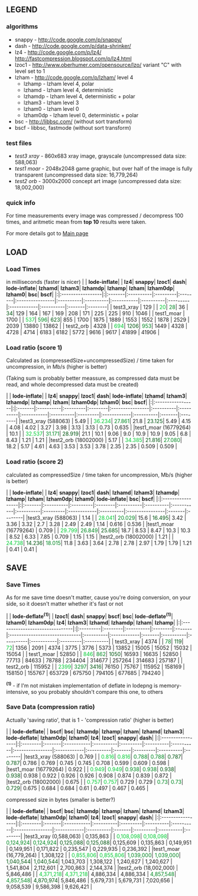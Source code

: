 ## LEGEND ##


### algorithms ###

  * snappy - http://code.google.com/p/snappy/
  * dash - http://code.google.com/p/data-shrinker/
  * lz4 - http://code.google.com/p/lz4/ http://fastcompression.blogspot.com/p/lz4.html
  * lzoc1 - http://www.oberhumer.com/opensource/lzo/ variant "C" with level set to 1
  * lzham - http://code.google.com/p/lzham/ level 4
    * lzhamp - lzham level 4, polar
    * lzhamd - lzham level 4, deterministic
    * lzhamdp - lzham level 4, deterministic + polar
    * lzham3 - lzham level 3
    * lzham0 - lzham level 0
    * lzham0dp - lzham level 0, deterministic + polar
  * bsc    - http://libbsc.com/ (without sort transform)
  * bscf   - libbsc, fastmode     (without sort transform)

### test files ###
  * _test3 xray_ - 860x683  xray image, grayscale (uncompressed data size: 588,063)
  * _test1 moar_ - 2048x2048 game graphic, but over half of the image is fully transparent (uncompressed data size: 16,779,264)
  * _test2 orb_  - 3000x2000 concept art image (uncompressed data size: 18,002,000)

### quick info ###

For time measurements every image was compressed / decompress 100 times, and aritmetic mean from **top 10** results were taken.

For more details got to [Main page](http://code.google.com/p/png-fun)


## LOAD ##

### Load Times ###

in milliseconds (faster is nicer)
| |		**lode-inflate**| | **lz4**| **snappy**| **lzoc1**| **dash**| **lode-inflate**| **lzhamd**| **lzham3**| **lzhamdp**| **lzhamp**| **lzham**| **lzham0dp**| **lzham0**| **bsc**| **bscf**|
|:|:-----------------|:|:-------|:----------|:---------|:--------|:----------------|:----------|:----------|:-----------|:----------|:---------|:------------|:----------|:-------|:--------|
| test3\_xray | 129              | | <font color='#00cc33'>20</font>| <font color='#008822'>28</font>| 36       | <font color='#005511'>34</font>| 129             | 164       | 167       | 169        | 208       | 171      | 225         | 225       | 910    | 1046    |
| test1\_moar | 1700             | | <font color='#00cc33'>537</font>| <font color='#008822'>596</font>| <font color='#005511'>623</font>| 855     | 1700            | 1875      | 1889      | 1553       | 1552      | 1878     | 2529        | 2039      | 13880  | 13862   |
| test2\_orb | 4328             | | <font color='#00cc33'>694</font>| <font color='#005511'>1206</font>| <font color='#008822'>953</font>| 1449    | 4328            | 4728      | 4714      | 6183       | 6182      | 5772     | 9616        | 9617      | 41899  | 41906   |

### Load ratio (score 1) ###

Calculated as (compressedSize+uncompressedSize) / time taken for uncompression, in Mb/s (higher is better)

(Taking sum is probably better meassure, as compressed data must be read, and whole decompressed data must be created)

| |		**lode-inflate**| | **lz4**| **snappy**| **lzoc1**| **dash**| **lode-inflate**| **lzhamd**| **lzham3**| **lzhamdp**| **lzhamp**| **lzham**| **lzham0dp**| **lzham0**| **bsc**| **bscf**|
|:|:-----------------|:|:-------|:----------|:---------|:--------|:----------------|:----------|:----------|:-----------|:----------|:---------|:------------|:----------|:-------|:--------|
|test3\_xray (588063) | 5.49             | | <font color='#00cc33'>36.234</font>| <font color='#008822'>27.861</font>| 21.8     | <font color='#005511'>23.125</font>| 5.49            | 4.15      | 4.08      | 4.02       | 3.27      | 3.98     | 3.13        | 3.13      | 0.73   | 0.635   |
|test1\_moar (16779264) | 10.1             | | <font color='#00cc33'>32.537</font>| <font color='#008822'>31.171</font>| <font color='#005511'>28.919</font>| 21.1    | 10.1            | 9.06      | 9.0       | 10.9       | 10.9      | 9.05     | 6.8         | 8.43      | 1.21   | 1.21    |
|test2\_orb (18002000) | 5.17             | | <font color='#00cc33'>34.385</font>| <font color='#005511'>21.816</font>| <font color='#008822'>27.080</font>| 18.2    | 5.17            | 4.61      | 4.63      | 3.53       | 3.53      | 3.78     | 2.35        | 2.35      | 0.509  | 0.509   |

### Load ratio (score 2) ###

calculated as compressedSize / time taken for uncompression, Mb/s (higher is better)

| |		**lode-inflate**| | **lz4**| **snappy**| **lzoc1**| **dash**| **lzhamd**| **lzham3**| **lzhamdp**| **lzhamp**| **lzham**| **lzham0dp**| **lzham0**| **lode-inflate**| **bsc**| **bscf**|
|:|:-----------------|:|:-------|:----------|:---------|:--------|:----------|:----------|:-----------|:----------|:---------|:------------|:----------|:----------------|:-------|:--------|
|test3\_xray (588063) | 1.14             | | <font color='#00cc33'>28.041</font>| <font color='#008822'>20.029</font>| 15.6     | <font color='#005511'>16.495</font>| 3.42      | 3.36      | 3.32       | 2.7       | 3.28     | 2.49        | 2.49      | 1.14            | 0.616  | 0.536   |
|test1\_moar (16779264) | 0.709            | | <font color='#00cc33'>29.799</font>| <font color='#008822'>26.849</font>| <font color='#005511'>25.685</font>| 18.7    | 8.53      | 8.47      | 10.3       | 10.3      | 8.52     | 6.33        | 7.85      | 0.709           | 1.15   | 1.15    |
|test2\_orb (18002000) | 1.21             | | <font color='#00cc33'>24.738</font>| <font color='#005511'>14.236</font>| <font color='#008822'>18.015</font>| 11.8    | 3.63      | 3.64      | 2.78       | 2.78      | 2.97     | 1.79        | 1.79      | 1.21            | 0.41   | 0.41    |

## SAVE ##

### Save Times ###

As for me save time doesn't matter, cause you're doing conversion, on your side, so it doesn't matter whether it's fast or not

| |		**lode-deflate<sup>(1)</sup>**| | **lzoc1**| **dash**| **snappy**| **bscf**| **bsc**| **lode-deflate<sup>(1)</sup>**| **lzham0**| **lzham0dp**| **lz4**| **lzham3**| **lzhamd**| **lzhamdp**| **lzham**| **lzhamp**|
|:|:-------------------------------|:|:---------|:--------|:----------|:--------|:-------|:------------------------------|:----------|:------------|:-------|:----------|:----------|:-----------|:---------|:----------|
| test3\_xray | 4374                           | | <font color='#008822'>78</font>| <font color='#005511'>119</font>| <font color='#00cc33'>72</font>| 1356    | 2091   | 4374                          | 3775      | 3776        | 5373   | 13852     | 15005     | 15052      | 15032    | 15054     |
| test1\_moar | 52850                          | | <font color='#00cc33'>846</font>| <font color='#008822'>862</font>| <font color='#005511'>1050</font>| 16593   | 16635  | 52850                         | 77713     | 84633       | 78788  | 234404    | 314677    | 257264     | 314683   | 257187    |
| test2\_orb | 115952                         | | <font color='#00cc33'>2399</font>| <font color='#008822'>3297</font>| <font color='#005511'>3416</font>| 76150   | 75767  | 115952                        | 158169    | 158150      | 155767 | 653729    | 675750    | 794105     | 677685   | 794240    |

**<sup>(1)</sup>** - if I'm not mistaken implementation of deflate in lodepng is memory-intensive, so you probably shouldn't compare this one, to others

### Save Data (compression ratio) ###

Actually 'saving ratio', that is 1 - 'compression ratio' (higher is better)

| |		**lode-deflate**| | **bscf**| **bsc**| **lzhamdp**| **lzhamp**| **lzham**| **lzhamd**| **lzham3**| **lode-deflate**| **lzham0dp**| **lzham0**| **lz4**| **lzoc1**| **snappy**| **dash**|
|:|:-----------------|:|:--------|:-------|:-----------|:----------|:---------|:----------|:----------|:----------------|:------------|:----------|:-------|:---------|:----------|:--------|
|test3\_xray (588063) | 0.769            | | <font color='#00cc33'>0.816</font>| <font color='#00cc33'>0.816</font>| <font color='#008822'>0.788</font>| <font color='#008822'>0.788</font>| <font color='#005511'>0.787</font>| <font color='#005511'>0.787</font>| 0.786     | 0.769           | 0.745       | 0.745     | 0.708  | 0.599    | 0.609     | 0.598   |
|test1\_moar (16779264) | 0.922            | | <font color='#00cc33'>0.949</font>| <font color='#00cc33'>0.949</font>| <font color='#008822'>0.938</font>| <font color='#008822'>0.938</font>| <font color='#005511'>0.938</font>| <font color='#005511'>0.938</font>| 0.938     | 0.922           | 0.926       | 0.926     | 0.908  | 0.874    | 0.839     | 0.872   |
|test2\_orb (18002000) | 0.675            | | <font color='#00cc33'>0.757</font>| <font color='#00cc33'>0.757</font>| 0.729      | 0.729     | <font color='#008822'>0.73</font>| <font color='#008822'>0.73</font>| <font color='#005511'>0.729</font>| 0.675           | 0.684       | 0.684     | 0.61   | 0.497    | 0.467     | 0.465   |


compressed size in bytes (smaller is better?)

| |		**lode-deflate**| | **bscf**| **bsc**| **lzhamdp**| **lzhamp**| **lzham**| **lzhamd**| **lzham3**| **lode-deflate**| **lzham0dp**| **lzham0**| **lz4**| **lzoc1**| **snappy**| **dash**|
|:|:-----------------|:|:--------|:-------|:-----------|:----------|:---------|:----------|:----------|:----------------|:------------|:----------|:-------|:---------|:----------|:--------|
|test3\_xray (0,588,063) | 0,135,863        | | <font color='#00cc33'>0,108,098</font>| <font color='#00cc33'>0,108,098</font>| <font color='#008822'>0,124,924</font>| <font color='#008822'>0,124,924</font>| <font color='#005511'>0,125,088</font>| <font color='#005511'>0,125,088</font>| 0,125,609 | 0,135,863       | 0,149,951   | 0,149,951 | 0,171,822 | 0,235,547 | 0,229,935 | 0,236,392 |
|test1\_moar (16,779,264) | 1,308,122        | | <font color='#00cc33'>0,855,806</font>| <font color='#00cc33'>0,855,806</font>| <font color='#008822'>1,039,000</font>| <font color='#008822'>1,039,000</font>| <font color='#005511'>1,040,544</font>| <font color='#005511'>1,040,544</font>| 1,043,703 | 1,308,122       | 1,240,627   | 1,240,627 | 1,541,804 | 2,112,601 | 2,700,863 | 2,144,374 |
|test2\_orb (18,002,000) | 5,846,486        | | <font color='#00cc33'>4,371,218</font>| <font color='#00cc33'>4,371,218</font>| 4,886,334  | 4,886,334 | <font color='#008822'>4,857,548</font>| <font color='#008822'>4,857,548</font>| <font color='#005511'>4,870,974</font>| 5,846,486       | 5,679,731   | 5,679,731 | 7,020,656 | 9,058,539 | 9,586,398 | 9,626,421 |
